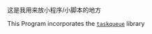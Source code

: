 
这是我用来放小程序/小脚本的地方

This Program incorporates the [``taskqueue``](https://github.com/heathkh/taskqueue) library
